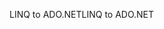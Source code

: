 <span data-ttu-id="738f0-101">LINQ to ADO.NET</span><span class="sxs-lookup"><span data-stu-id="738f0-101">LINQ to ADO.NET</span></span>